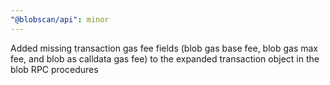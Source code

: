 ```yaml
---
"@blobscan/api": minor
---
```


Added missing transaction gas fee fields (blob gas base fee, blob gas max fee, and blob as calldata gas fee) to the expanded transaction object in the blob RPC procedures
